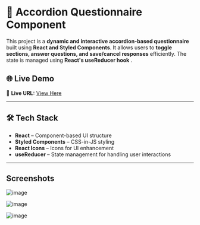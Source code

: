 # 📘 Accordion Questionnaire Component

This project is a **dynamic and interactive accordion-based questionnaire** built using **React and Styled Components**. It allows users to **toggle sections, answer questions, and save/cancel responses** efficiently. The state is managed using **React's useReducer hook** .

## 🌐 Live Demo

🔗 **Live URL:** [View Here](https://accordion-questionnaire.netlify.app/)

---

## 🛠️ Tech Stack

- **React** – Component-based UI structure
- **Styled Components** – CSS-in-JS styling
- **React Icons** – Icons for UI enhancement
- **useReducer** – State management for handling user interactions

---

## Screenshots

![image](https://github.com/user-attachments/assets/855fe671-a4fe-4a65-99d5-df0a897ac33b)

![image](https://github.com/user-attachments/assets/b3ae94cf-1ac7-446b-979c-54c066415225)

![image](https://github.com/user-attachments/assets/5b179fc4-cdcb-4704-90c6-d51c6b37c16d)




